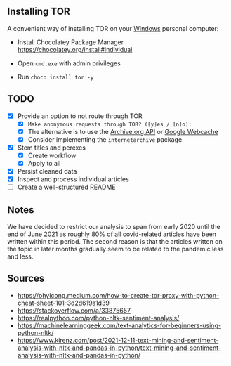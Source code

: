 ## Installing TOR

A convenient way of installing TOR on your <u>Windows</u> personal computer:

- Install Chocolatey Package Manager https://chocolatey.org/install#individual

- Open `cmd.exe` with admin privileges
- Run `choco install tor -y` 

## TODO

- [x] Provide an option to not route through TOR
  - [x] `Make anonymous requests through TOR? ([y]es / [n]o): `
  - [x] The alternative is to use the [Archive.org API](https://medium.com/analytics-vidhya/the-wayback-machine-scraper-63238f6abb66) or [Google Webcache](https://stackoverflow.com/q/19010131)
  - [x] Consider implementing the `internetarchive` package
- [x] Stem titles and perexes
  - [x] Create workflow
  - [x] Apply to all 
- [x] Persist cleaned data
- [x] Inspect and process individual articles
- [ ] Create a well-structured README

## Notes

We have decided to restrict our analysis to span from early 2020 until the end of June 2021 as roughly 80% of all covid-related articles have been written within this period. The second reason is that the articles written on the topic in later months gradually seem to be related to the pandemic less and less.

## Sources

- https://ohyicong.medium.com/how-to-create-tor-proxy-with-python-cheat-sheet-101-3d2d619a1d39
- https://stackoverflow.com/a/33875657
- https://realpython.com/python-nltk-sentiment-analysis/
- https://machinelearninggeek.com/text-analytics-for-beginners-using-python-nltk/
- https://www.kirenz.com/post/2021-12-11-text-mining-and-sentiment-analysis-with-nltk-and-pandas-in-python/text-mining-and-sentiment-analysis-with-nltk-and-pandas-in-python/